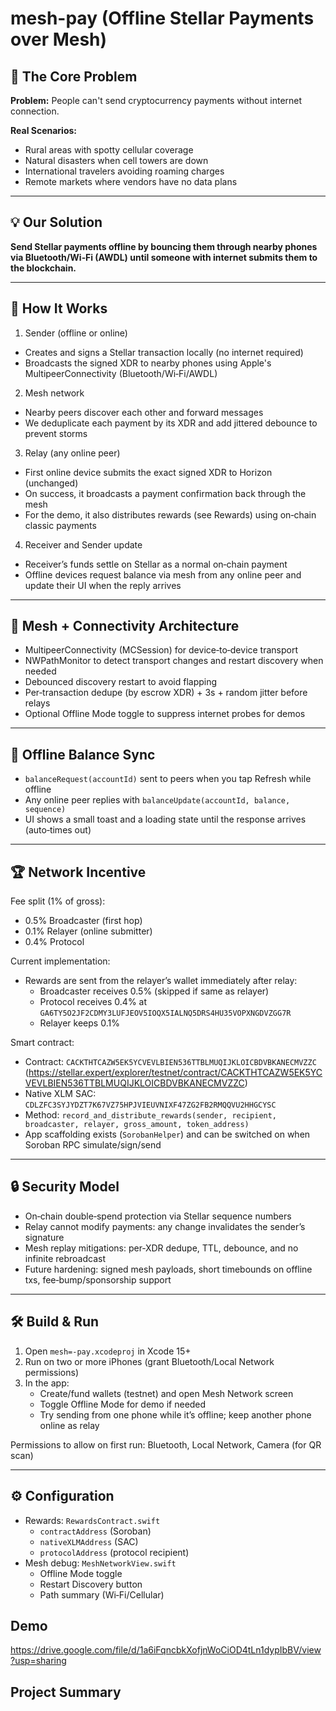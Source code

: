 # mesh-pay (Offline Stellar Payments over Mesh)

## 🎯 The Core Problem

**Problem:** People can't send cryptocurrency payments without internet connection.

**Real Scenarios:**
- Rural areas with spotty cellular coverage
- Natural disasters when cell towers are down
- International travelers avoiding roaming charges
- Remote markets where vendors have no data plans

---

## 💡 Our Solution

**Send Stellar payments offline by bouncing them through nearby phones via Bluetooth/Wi‑Fi (AWDL) until someone with internet submits them to the blockchain.**

---

## 🚀 How It Works

1) Sender (offline or online)
- Creates and signs a Stellar transaction locally (no internet required)
- Broadcasts the signed XDR to nearby phones using Apple's MultipeerConnectivity (Bluetooth/Wi‑Fi/AWDL)

2) Mesh network
- Nearby peers discover each other and forward messages
- We deduplicate each payment by its XDR and add jittered debounce to prevent storms

3) Relay (any online peer)
- First online device submits the exact signed XDR to Horizon (unchanged)
- On success, it broadcasts a payment confirmation back through the mesh
- For the demo, it also distributes rewards (see Rewards) using on‑chain classic payments

4) Receiver and Sender update
- Receiver’s funds settle on Stellar as a normal on‑chain payment
- Offline devices request balance via mesh from any online peer and update their UI when the reply arrives

---

## 📡 Mesh + Connectivity Architecture

- MultipeerConnectivity (MCSession) for device‑to‑device transport
- NWPathMonitor to detect transport changes and restart discovery when needed
- Debounced discovery restart to avoid flapping
- Per‑transaction dedupe (by escrow XDR) + 3s + random jitter before relays
- Optional Offline Mode toggle to suppress internet probes for demos

---

## 🔁 Offline Balance Sync

- `balanceRequest(accountId)` sent to peers when you tap Refresh while offline
- Any online peer replies with `balanceUpdate(accountId, balance, sequence)`
- UI shows a small toast and a loading state until the response arrives (auto‑times out)

---

## 🏆 Network Incentive

Fee split (1% of gross):
- 0.5% Broadcaster (first hop)
- 0.1% Relayer (online submitter)
- 0.4% Protocol

Current implementation:
- Rewards are sent from the relayer’s wallet immediately after relay:
  - Broadcaster receives 0.5% (skipped if same as relayer)
  - Protocol receives 0.4% at `GA6TY5O2JF2CDMY3LUFJEOV5IOQX5IALNQ5DRS4HU35VOPXNGDVZGG7R`
  - Relayer keeps 0.1%

Smart contract:
- Contract: `CACKTHTCAZW5EK5YCVEVLBIEN536TTBLMUQIJKLOICBDVBKANECMVZZC` (https://stellar.expert/explorer/testnet/contract/CACKTHTCAZW5EK5YCVEVLBIEN536TTBLMUQIJKLOICBDVBKANECMVZZC)
- Native XLM SAC: `CDLZFC3SYJYDZT7K67VZ75HPJVIEUVNIXF47ZG2FB2RMQQVU2HHGCYSC`
- Method: `record_and_distribute_rewards(sender, recipient, broadcaster, relayer, gross_amount, token_address)`
- App scaffolding exists (`SorobanHelper`) and can be switched on when Soroban RPC simulate/sign/send 

---

## 🔒 Security Model

- On‑chain double‑spend protection via Stellar sequence numbers
- Relay cannot modify payments: any change invalidates the sender’s signature
- Mesh replay mitigations: per‑XDR dedupe, TTL, debounce, and no infinite rebroadcast
- Future hardening: signed mesh payloads, short timebounds on offline txs, fee‑bump/sponsorship support

---

## 🛠️ Build & Run

1) Open `mesh=-pay.xcodeproj` in Xcode 15+
2) Run on two or more iPhones (grant Bluetooth/Local Network permissions)
3) In the app:
   - Create/fund wallets (testnet) and open Mesh Network screen
   - Toggle Offline Mode for demo if needed
   - Try sending from one phone while it’s offline; keep another phone online as relay

Permissions to allow on first run: Bluetooth, Local Network, Camera (for QR scan)

---

## ⚙️ Configuration

- Rewards: `RewardsContract.swift`
  - `contractAddress` (Soroban)
  - `nativeXLMAddress` (SAC)
  - `protocolAddress` (protocol recipient)
- Mesh debug: `MeshNetworkView.swift`
  - Offline Mode toggle
  - Restart Discovery button
  - Path summary (Wi‑Fi/Cellular)
 
## Demo
https://drive.google.com/file/d/1a6iFqncbkXofjnWoCiOD4tLn1dypIbBV/view?usp=sharing

## Project Summary
